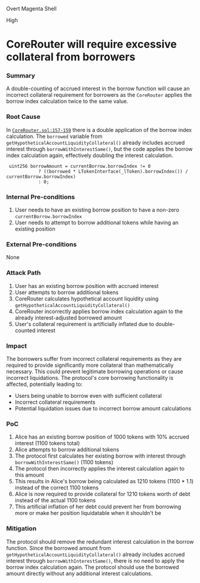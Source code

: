 Overt Magenta Shell

High

# CoreRouter will require excessive collateral from borrowers

### Summary

A double-counting of accrued interest in the borrow function will cause an incorrect collateral requirement for borrowers as the `CoreRouter` applies the borrow index calculation twice to the same value.

### Root Cause

In [`CoreRouter.sol:157-159`](https://github.com/sherlock-audit/2025-05-lend-audit-contest/blob/713372a1ccd8090ead836ca6b1acf92e97de4679/Lend-V2/src/LayerZero/CoreRouter.sol#L157) there is a double application of the borrow index calculation. The `borrowed` variable from `getHypotheticalAccountLiquidityCollateral()` already includes accrued interest through `borrowWithInterestSame()`, but the code applies the borrow index calculation again, effectively doubling the interest calculation.

```solidity
 uint256 borrowAmount = currentBorrow.borrowIndex != 0
            ? ((borrowed * LTokenInterface(_lToken).borrowIndex()) / currentBorrow.borrowIndex)
            : 0;
```

### Internal Pre-conditions

1. User needs to have an existing borrow position to have a non-zero `currentBorrow.borrowIndex`
2. User needs to attempt to borrow additional tokens while having an existing position


### External Pre-conditions

None

### Attack Path

1. User has an existing borrow position with accrued interest
2. User attempts to borrow additional tokens
3. CoreRouter calculates hypothetical account liquidity using `getHypotheticalAccountLiquidityCollateral()`
4. CoreRouter incorrectly applies borrow index calculation again to the already interest-adjusted borrowed amount
5. User's collateral requirement is artificially inflated due to double-counted interest

### Impact

The borrowers suffer from incorrect collateral requirements as they are required to provide significantly more collateral than mathematically necessary. This could prevent legitimate borrowing operations or cause incorrect liquidations. The protocol's core borrowing functionality is affected, potentially leading to:
- Users being unable to borrow even with sufficient collateral
- Incorrect collateral requirements
- Potential liquidation issues due to incorrect borrow amount calculations

### PoC

1. Alice has an existing borrow position of 1000 tokens with 10% accrued interest (1100 tokens total)
2. Alice attempts to borrow additional tokens
3. The protocol first calculates her existing borrow with interest through `borrowWithInterestSame()` (1100 tokens)
4. The protocol then incorrectly applies the interest calculation again to this amount
5. This results in Alice's borrow being calculated as 1210 tokens (1100 * 1.1) instead of the correct 1100 tokens
6. Alice is now required to provide collateral for 1210 tokens worth of debt instead of the actual 1100 tokens
7. This artificial inflation of her debt could prevent her from borrowing more or make her position liquidatable when it shouldn't be


### Mitigation

The protocol should remove the redundant interest calculation in the borrow function. Since the borrowed amount from `getHypotheticalAccountLiquidityCollateral()` already includes accrued interest through `borrowWithInterestSame()`, there is no need to apply the borrow index calculation again. The protocol should use the borrowed amount directly without any additional interest calculations.